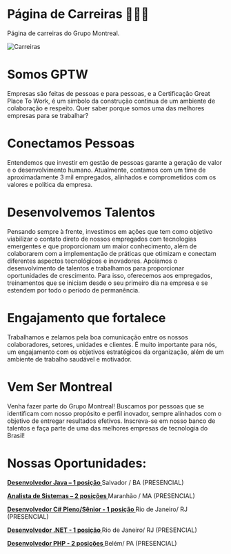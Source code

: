 # Página de Carreiras 👨🏽‍💻
Página de carreiras do Grupo Montreal.

![Carreiras](/images/CARREIRAS%20I.jpg)

# **Somos GPTW**
Empresas são feitas de pessoas e para pessoas, e a Certificação Great Place To Work, é um símbolo da construção contínua de um ambiente de colaboração e respeito. Quer saber porque somos uma das melhores empresas para se trabalhar?

# **Conectamos Pessoas**
Entendemos que investir em gestão de pessoas garante a geração de valor e o desenvolvimento humano. Atualmente, contamos com um time de aproximadamente 3 mil empregados, alinhados e comprometidos com os valores e política da empresa.

# **Desenvolvemos Talentos**
Pensando sempre à frente, investimos em ações que tem como objetivo viabilizar o contato direto de nossos empregados com tecnologias emergentes e que proporcionam um maior conhecimento, além de colaborarem com a implementação de práticas que otimizam e conectam diferentes aspectos tecnológicos e inovadores.
Apoiamos o desenvolvimento de talentos e trabalhamos para proporcionar oportunidades de crescimento. Para isso, oferecemos aos empregados, treinamentos que se iniciam desde o seu primeiro dia na empresa e se estendem por todo o período de permanência.

# **Engajamento que fortalece**
Trabalhamos e zelamos pela boa comunicação entre os nossos colaboradores, setores, unidades e clientes. É muito importante para nós, um engajamento com os objetivos estratégicos da organização, além de um ambiente de trabalho saudável e motivador.

# **Vem Ser Montreal**
Venha fazer parte do Grupo Montreal! Buscamos por pessoas que se identificam com nosso propósito e perfil inovador, sempre alinhados com o objetivo de entregar resultados efetivos.
Inscreva-se em nosso banco de talentos e faça parte de uma das melhores empresas de tecnologia do Brasil!

# **Nossas Oportunidades:**

**[Desenvolvedor Java – 1 posição ](https://www.linkedin.com/jobs/search/?f_TPR=r86400&keywords=montreal%20oficial)** Salvador / BA (PRESENCIAL)

**[Analista de Sistemas – 2 posições ](https://www.linkedin.com/jobs/search/?currentJobId=2865602115&f_TPR=r604800&keywords=montreal%20oficial)** Maranhão / MA (PRESENCIAL)

**[Desenvolvedor C# Pleno/Sênior - 1 posição ](https://www.linkedin.com/jobs/view/3193647641/?alternateChannel=search&refId=gqwgVmubMoo3rjtsCK59bA%3D%3D&trackingId=8wBarnyI2i1MRID4U9WbEg%3D%3D)** Rio de Janeiro/ RJ (PRESENCIAL)

**[Desenvolvedor .NET - 1 posição ](https://www.linkedin.com/jobs/view/3193655091/?alternateChannel=search&refId=gqwgVmubMoo3rjtsCK59bA%3D%3D&trackingId=bMWD6QQxOO%2BNH93P1W9XqQ%3D%3D)** Rio de Janeiro/ RJ (PRESENCIAL)

**[Desenvolvedor PHP - 2 posições ](https://curriculo.montreal.com.br/FrameHtml/RM/Rhu-BancoTalentos/#/RM/Rhu-BancoTalentos/painelVagas/detalhesVaga/questionarios?codColigada=1&codSelecao=443&codVaga=1)** Belém/ PA (PRESENCIAL)
